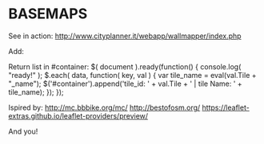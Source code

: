 # BASEMAPS
See in action: http://www.cityplanner.it/webapp/wallmapper/index.php

Add:
<script src="https://rawgit.com/pjhooker/gistipster/master/basemaps/gistips_bassemaps.js"></script>
<script src="https://rawgit.com/pjhooker/gistipster/master/basemaps/gistips_bassemaps_list.js"></script>

Return list in #container:
  $( document ).ready(function() {
      console.log( "ready!" );
      $.each( data, function( key, val ) {
        var tile_name = eval(val.Tile + "_name");
        $('#container').append('tile_id: ' + val.Tile + ' | tile Name: ' + tile_name);
      });
  });
  
 Ispired by:
  http://mc.bbbike.org/mc/
  http://bestofosm.org/
  https://leaflet-extras.github.io/leaflet-providers/preview/
  
And you!
